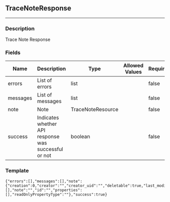 ## TraceNoteResponse
---
### Description
Trace Note Response
### Fields
| Name | Description | Type | Allowed Values | Required |
| ---- | ----------- | ---- | -------------- | -------- |
| errors | List of errors | list |  | false |
| messages | List of messages | list |  | false |
| note | Note | TraceNoteResource |  | false |
| success | Indicates whether API response was successful or not | boolean |  | false |
### Template
```
{"errors":[],"messages":[],"note":{"creation":0,"creator":"","creator_uid":"","deletable":true,"last_modification":0,"last_updater":"","last_updater_uid":"","links":[],"note":"","id":"","properties":[],"readOnlyPropertyType":""},"success":true}
```
